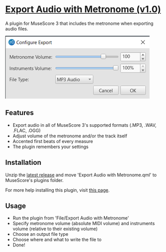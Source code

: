 # [Export Audio with Metronome (v1.0)](https://musescore.org/en/project/export-audio-metronome)
A plugin for MuseScore 3 that includes the metronome when exporting audio files.

![Usage example](example.png "Usage example")

## Features
- Export audio in all of MuseScore 3's supported formats (.MP3, .WAV, .FLAC, .OGG)
- Adjust volume of the metronome and/or the track itself
- Accented first beats of every measure
- The plugin remembers your settings

## Installation
Unzip the [latest release](https://github.com/XiaoMigros/metronome-audio-export/releases/tag/v1.0) and move 'Export Audio with Metronome.qml' to MuseScore's plugins folder.

For more help installing this plugin, visit [this page](https://musescore.org/en/handbook/3/plugins#installation).

## Usage
- Run the plugin from 'File/Export Audio with Metronome'
- Specify metronome volume (absolute MIDI volume) and instruments volume (relative to their existing volume)
- Choose an output file type
- Choose where and what to write the file to
- Done!
